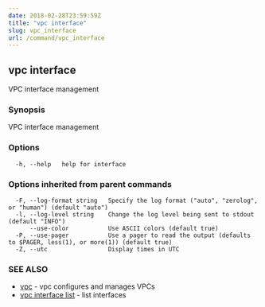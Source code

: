 ```yaml
---
date: 2018-02-28T23:59:59Z
title: "vpc interface"
slug: vpc_interface
url: /command/vpc_interface
---
```

## vpc interface

VPC interface management

### Synopsis


VPC interface management

### Options

```
  -h, --help   help for interface
```

### Options inherited from parent commands

```
  -F, --log-format string   Specify the log format ("auto", "zerolog", or "human") (default "auto")
  -l, --log-level string    Change the log level being sent to stdout (default "INFO")
      --use-color           Use ASCII colors (default true)
  -P, --use-pager           Use a pager to read the output (defaults to $PAGER, less(1), or more(1)) (default true)
  -Z, --utc                 Display times in UTC
```

### SEE ALSO
* [vpc](/command/vpc)	 - vpc configures and manages VPCs
* [vpc interface list](/command/vpc_interface_list)	 - list interfaces

